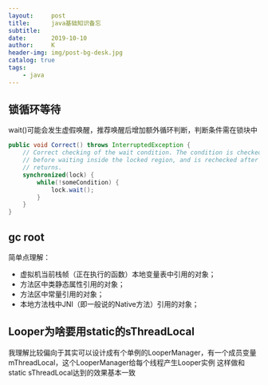 ```yaml
---
layout:     post
title:      java基础知识备忘
subtitle:   
date:       2019-10-10
author:     K
header-img: img/post-bg-desk.jpg
catalog: true
tags:
    - java
---
```


## 锁循环等待 

wait()可能会发生虚假唤醒，推荐唤醒后增加额外循环判断，判断条件需在锁块中

```java
public void Correct() throws InterruptedException {
	// Correct checking of the wait condition. The condition is checked
	// before waiting inside the locked region, and is rechecked after wait
	// returns.
	synchronized(lock) {
		while(!someCondition) {
			lock.wait();
		}
	}
}
```

## gc root
简单点理解：
- 虚拟机当前栈帧（正在执行的函数）本地变量表中引用的对象；
- 方法区中类静态属性引用的对象；
- 方法区中常量引用的对象；
- 本地方法栈中JNI（即一般说的Native方法）引用的对象；

## Looper为啥要用static的sThreadLocal
我理解比较偏向于其实可以设计成有个单例的LooperManager，有一个成员变量mThreadLocal，这个LooperManager给每个线程产生Looper实例
这样做和static sThreadLocal达到的效果基本一致




